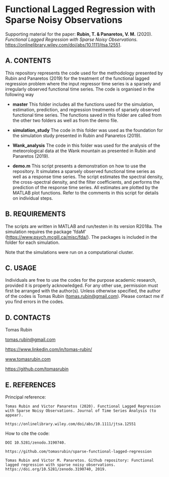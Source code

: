 Functional Lagged Regression with Sparse Noisy Observations
===========================================================

Supporting material for the paper:
	**Rubin, T. & Panaretos, V. M.** (2020). *Functional Lagged Regression with Sparse Noisy Observations.* https://onlinelibrary.wiley.com/doi/abs/10.1111/jtsa.12551.


A. CONTENTS
-----------

This repository represents the code used for the methodology presented by Rubin and Panaretos (2019) for the treatment of the functional lagged regression problem where the input regressor time series is a sparsely and irregularly observed functional time series. The code is organised in the following way

- **master**
This folder includes all the functions used for the simulation, estimation, prediction, and regression treatments of sparsely observed functional time series. The functions saved in this folder are called from the other two folders as well as from the demo file.

- **simulation_study**
The code in this folder was used as the foundation for the simulation study presented in Rubin and Panaretos (2019).

- **Wank_analysis**
The code in this folder was used for the analysis of the meteorological data at the Wank mountain as presented in Rubin and Panaretos (2019).

- **demo.m**
This script presents a demonstration on how to use the repository. It simulates a sparsely observed functional time series as well as a response time series. The script estimates the spectral density, the cross-spectral density, and the filter coefficients, and performs the prediction of the response time series. All estimates are plotted by the MATLAB plot functions. Refer to the comments in this script for details on individual steps.
	
	

B. REQUIREMENTS
---------------

The scripts are written in MATLAB and run/testen in its version R2018a.
The simulation requires the package 'fdaM' (https://www.psych.mcgill.ca/misc/fda/). The packages is included in the folder for each simulation.

Note that the simulations were run on a computational cluster.

C. USAGE
--------

Individuals are free to use the codes for the purpose academic research, provided it is properly acknowledged. For any other use, permission must first be arranged with the author(s). Unless otherwise specified, the author of the codes is Tomas Rubin (tomas.rubin@gmail.com). Please contact me if you find errors in the codes.


D. CONTACTS
------------------
Tomas Rubin

tomas.rubin@gmail.com

https://www.linkedin.com/in/tomas-rubin/

www.tomasrubin.com

https://github.com/tomasrubin


E. REFERENCES
----------------

Principal reference:
	
	Tomas Rubin and Victor Panaretos (2020). Functional Lagged Regression with Sparse Noisy Observations. Journal of Time Series Analysis (to appear).
	
	https://onlinelibrary.wiley.com/doi/abs/10.1111/jtsa.12551
			

How to cite the code:

	DOI 10.5281/zenodo.3190740.

	https://github.com/tomasrubin/sparse-functional-lagged-regression
	
	Tomas Rubin and Victor M. Panaretos. Github repository: Functional lagged regression with sparse noisy observations. https://doi.org/10.5281/zenodo.3190740, 2019.

